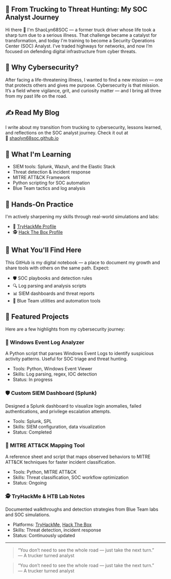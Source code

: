 ## 🚚 From Trucking to Threat Hunting: My SOC Analyst Journey

Hi there 👋 I'm ShaoLyn68SOC — a former truck driver whose life took a sharp turn due to a serious illness. That challenge became a catalyst for transformation, and today I'm training to become a Security Operations Center (SOC) Analyst. I’ve traded highways for networks, and now I’m focused on defending digital infrastructure from cyber threats.

## 💬 Why Cybersecurity?

After facing a life-threatening illness, I wanted to find a new mission — one that protects others and gives me purpose. Cybersecurity is that mission. It’s a field where vigilance, grit, and curiosity matter — and I bring all three from my past life on the road.

## ✍️ Read My Blog

I write about my transition from trucking to cybersecurity, lessons learned, and reflections on the SOC analyst journey. Check it out at  
🔗 [shaolyn68soc.github.io](https://shaolyn68soc.github.io)


## 🧠 What I'm Learning

- SIEM tools: Splunk, Wazuh, and the Elastic Stack
- Threat detection & incident response
- MITRE ATT&CK Framework
- Python scripting for SOC automation
- Blue Team tactics and log analysis

## 🧪 Hands-On Practice

I'm actively sharpening my skills through real-world simulations and labs:

- 🔐 [TryHackMe Profile](https://tryhackme.com/p/ShaoLyn68SOC)
- 🕵️ [Hack The Box Profile](https://app.hackthebox.com/users/ShaoLyn68SOC)

## 📂 What You'll Find Here

This GitHub is my digital notebook — a place to document my growth and share tools with others on the same path. Expect:

- 🛡️ SOC playbooks and detection rules
- 🔍 Log parsing and analysis scripts
- 📊 SIEM dashboards and threat reports
- 🧰 Blue Team utilities and automation tools

## 🌟 Featured Projects

Here are a few highlights from my cybersecurity journey:

### 🔎 Windows Event Log Analyzer
A Python script that parses Windows Event Logs to identify suspicious activity patterns. Useful for SOC triage and threat hunting.

- Tools: Python, Windows Event Viewer
- Skills: Log parsing, regex, IOC detection
- Status: In progress

### 🛡️ Custom SIEM Dashboard (Splunk)
Designed a Splunk dashboard to visualize login anomalies, failed authentications, and privilege escalation attempts.

- Tools: Splunk, SPL
- Skills: SIEM configuration, data visualization
- Status: Completed

### 🧠 MITRE ATT&CK Mapping Tool
A reference sheet and script that maps observed behaviors to MITRE ATT&CK techniques for faster incident classification.

- Tools: Python, MITRE ATT&CK
- Skills: Threat classification, SOC workflow optimization
- Status: Ongoing

### 🕵️ TryHackMe & HTB Lab Notes
Documented walkthroughs and detection strategies from Blue Team labs and SOC simulations.

- Platforms: [TryHackMe](https://tryhackme.com/p/ShaoLyn68SOC), [Hack The Box](https://app.hackthebox.com/users/ShaoLyn68SOC)
- Skills: Threat detection, incident response
- Status: Continuously updated

---

> “You don’t need to see the whole road — just take the next turn.”  
> — A trucker turned analyst


> “You don’t need to see the whole road — just take the next turn.”  
> — A trucker turned analyst

